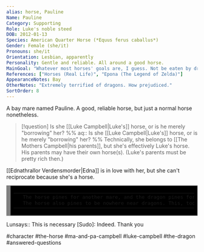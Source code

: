 ```yaml
---
alias: horse, Pauline
Name: Pauline
Category: Supporting
Role: Luke's noble steed
DOB: 2012-01-13
Species: American Quarter Horse (*Equus ferus caballus*)
Gender: Female (she/it)
Pronouns: she/it
Orientation: Lesbian, apparently
Personality: Gentle and reliable. All around a good horse.
MainGoal: "Whatever most horses' goals are, I guess. Not be eaten by dragons?"
References: ["Horses (Real Life)", "Epona (The Legend of Zelda)"]
AppearanceNotes: Bay
OtherNotes: "Extremely terrified of dragons. How prejudiced."
SortOrder: 8
---
```


A bay mare named Pauline. A good, reliable horse, but just a normal horse nonetheless.

>[!question] Is she [[Luke Campbell|Luke's]] horse, or is he merely "borrowing" her?
>%%
>aq:: Is she [[Luke Campbell|Luke's]] horse, or is he merely "borrowing" her?
>%%
>Technically, she belongs to [[The Mothers Campbell|his parents]], but she's effectively Luke's horse. His parents may have their own horse(s). (Luke's parents must be pretty rich then.)

[[Ednathrallor Verdensmorder|Edna]] is in love with her, but she can't reciprocate because she's a horse.

<div style="background: #000000; overflow:auto;width:auto;border:solid gray;border-width:.1em .1em .1em .8em;padding:.2em .6em;color: #FF48D3"><table><tr><td></td><td><pre style="margin: 0; line-height: 125%">The horse pines for another mare, and the dragon pines for a horse. 
The horse also pines to be nowhere near dragons. This, too, is yuri.</span></td></tr></table></div>

Lunsays:: This is necessary
[Sudo]: Indeed. Thank you


#character #the-horse #ma-and-pa-campbell #luke-campbell #the-dragon #answered-questions 